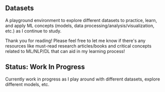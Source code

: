 ## Datasets
A playground environment to explore different datasets to practice, learn, and apply ML concepts (models, data processing/analysis/visualization, etc.) as I continue to study.

Thank you for reading! Please feel free to let me know if there's any resources like must-read research articles/books and critical concepts related to ML/NLP/DL that can aid in my learning process! 

## Status: Work In Progress
Currently work in progress as I play around with different datasets, explore different models, etc.
